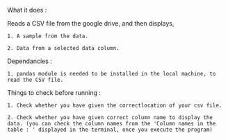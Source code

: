 What it does :

Reads a CSV file from the google drive, and then displays, 

    1. A sample from the data.

    2. Data from a selected data column.

Dependancies :

    1. pandas module is needed to be installed in the local machine, to read the CSV file.

Things to check before running :

    1. Check whether you have given the correctlocation of your csv file.

    2. Check whether you have given correct column name to display the data. (you can check the column names from the 'Column names in the table : ' displayed in the terminal, once you execute the program)